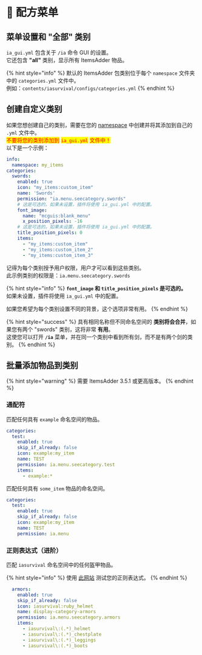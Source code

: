 # 📃 配方菜单

## 菜单设置和 "全部" 类别

`ia_gui.yml` 包含关于 `/ia` 命令 GUI 的设置。\
它还包含 **"all"** 类别，显示所有 ItemsAdder 物品。

{% hint style="info" %}
默认的 ItemsAdder 包类别位于每个 `namespace` 文件夹中的 `categories.yml` 文件中。\
例如：`contents/iasurvival/configs/categories.yml`
{% endhint %}

## 创建自定义类别

如果您想创建自己的类别，需要在您的 [namespace](broken-reference) 中创建并将其添加到自己的 `.yml` 文件中。\
<mark style="color:red;">不要将您的类别添加到</mark> <mark style="color:red;"></mark><mark style="color:red;">`ia_gui.yml`</mark> <mark style="color:red;"></mark><mark style="color:red;">文件中！</mark>\
以下是一个示例：

```yaml
info:
  namespace: my_items
categories:
  swords:
    enabled: true
    icon: "my_items:custom_item"
    name: 'Swords'
    permission: "ia.menu.seecategory.swords"
    # 这是可选的。如果未设置，插件将使用 ia_gui.yml 中的配置。
    font_image:
      name: "mcguis:blank_menu"
      x_position_pixels: -16
    # 这是可选的。如果未设置，插件将使用 ia_gui.yml 中的配置。
    title_position_pixels: 0
    items:
      - "my_items:custom_item"
      - "my_items:custom_item_2"
      - "my_items:custom_item_3"
```

记得为每个类别授予用户权限，用户才可以看到这些类别。\
此示例类别的权限是：`ia.menu.seecategory.swords`

{% hint style="info" %}
**`font_image` 和 `title_position_pixels` 是可选的。**\
如果未设置，插件将使用 `ia_gui.yml` 中的配置。

如果您希望为每个类别设置不同的背景，这个选项非常有用。
{% endhint %}

{% hint style="success" %}
具有相同名称但不同命名空间的 **类别将会合并**，如果您有两个 "swords" 类别，这将非常 **有用**。\
这使您可以打开 **`/ia`** 菜单，并在同一个类别中看到所有剑，而不是有两个剑的类别。
{% endhint %}

## 批量添加物品到类别

{% hint style="warning" %}
需要 ItemsAdder 3.5.1 或更高版本。
{% endhint %}

### 通配符

匹配任何具有 `example` 命名空间的物品。

```yml
categories:
  test:
    enabled: true
    skip_if_already: false
    icon: example:my_item
    name: TEST
    permission: ia.menu.seecategory.test
    items:
      - example:*
```

匹配任何具有 `some_item` 物品的命名空间。

```yml
categories:
  test:
    enabled: true
    skip_if_already: false
    icon: example:my_item
    name: TEST
    permission: ia.menu
```

### 正则表达式（进阶）

匹配 `iasurvival` 命名空间中的任何盔甲物品。

{% hint style="info" %}
使用 [此网站](https://regex101.com/) 测试您的正则表达式。
{% endhint %}

```yml
  armors:
    enabled: true
    skip_if_already: false
    icon: iasurvival:ruby_helmet
    name: display-category-armors
    permission: ia.menu.seecategory.armors
    items:
      - iasurvival\:(.*)_helmet
      - iasurvival\:(.*)_chestplate
      - iasurvival\:(.*)_leggings
      - iasurvival\:(.*)_boots
```
